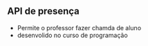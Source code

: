 ## API de presença
- Permite o professor fazer chamda de aluno 
- desenvolido no curso de programação